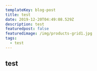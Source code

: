 ```yaml
---
templateKey: blog-post
title: test
date: 2019-12-20T04:49:08.529Z
description: test
featuredpost: false
featuredimage: /img/products-grid1.jpg
tags:
  - test
---
```

## test

